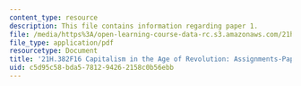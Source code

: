 ```yaml
---
content_type: resource
description: This file contains information regarding paper 1.
file: /media/https%3A/open-learning-course-data-rc.s3.amazonaws.com/21h-382-capitalism-in-the-age-of-revolution-fall-2016/c5d95c58bda5781294262158c0b56ebb_MIT21H_382F16_Paper1.pdf
file_type: application/pdf
resourcetype: Document
title: '21H.382F16 Capitalism in the Age of Revolution: Assignments-Paper 1 Guidelines'
uid: c5d95c58-bda5-7812-9426-2158c0b56ebb
---
```

